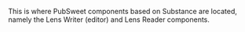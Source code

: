 This is where PubSweet components based on Substance are located, namely the Lens Writer (editor) and Lens Reader components.
